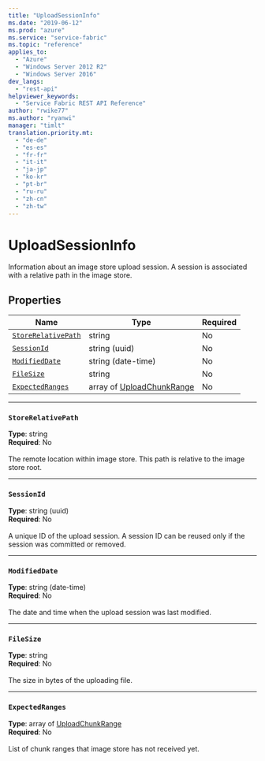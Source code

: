 ```yaml
---
title: "UploadSessionInfo"
ms.date: "2019-06-12"
ms.prod: "azure"
ms.service: "service-fabric"
ms.topic: "reference"
applies_to: 
  - "Azure"
  - "Windows Server 2012 R2"
  - "Windows Server 2016"
dev_langs: 
  - "rest-api"
helpviewer_keywords: 
  - "Service Fabric REST API Reference"
author: "rwike77"
ms.author: "ryanwi"
manager: "timlt"
translation.priority.mt: 
  - "de-de"
  - "es-es"
  - "fr-fr"
  - "it-it"
  - "ja-jp"
  - "ko-kr"
  - "pt-br"
  - "ru-ru"
  - "zh-cn"
  - "zh-tw"
---
```

# UploadSessionInfo

Information about an image store upload session. A session is associated with a relative path in the image store.

## Properties
| Name | Type | Required |
| --- | --- | --- |
| [`StoreRelativePath`](#storerelativepath) | string | No |
| [`SessionId`](#sessionid) | string (uuid) | No |
| [`ModifiedDate`](#modifieddate) | string (date-time) | No |
| [`FileSize`](#filesize) | string | No |
| [`ExpectedRanges`](#expectedranges) | array of [UploadChunkRange](sfclient-model-uploadchunkrange.md) | No |

____
### `StoreRelativePath`
__Type__: string <br/>
__Required__: No<br/>
<br/>
The remote location within image store. This path is relative to the image store root.

____
### `SessionId`
__Type__: string (uuid) <br/>
__Required__: No<br/>
<br/>
A unique ID of the upload session. A session ID can be reused only if the session was committed or removed.

____
### `ModifiedDate`
__Type__: string (date-time) <br/>
__Required__: No<br/>
<br/>
The date and time when the upload session was last modified.

____
### `FileSize`
__Type__: string <br/>
__Required__: No<br/>
<br/>
The size in bytes of the uploading file.

____
### `ExpectedRanges`
__Type__: array of [UploadChunkRange](sfclient-model-uploadchunkrange.md) <br/>
__Required__: No<br/>
<br/>
List of chunk ranges that image store has not received yet.
